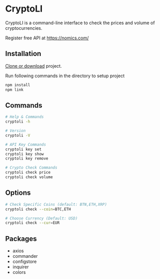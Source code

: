 # CryptoLI
CryptoLI is a command-line interface to check the prices and volume of cryptocurrencies.

Register free API at https://nomics.com/

## Installation
[Clone or download](https://github.com/Siddhant356/CryptoLI.git) project. 

Run following commands in the directory to setup project
```bash
npm install
npm link
```

## Commands

```bash
# Help & Commands
cryptoli -h

# Version
cryptoli -V

# API Key Commands
cryptoli key set
cryptoli key show
cryptoli key remove

# Crypto Check Commands
cryptoli check price
cryptoli check volume
```
## Options
```bash
# Check Specific Coins (default: BTN,ETH,XRP)
cryptoli check --coin=BTC,ETH

# Choose Currency (Default: USD)
cryptoli check --cur=EUR
```

## Packages
* axios
* commander
* configstore
* inquirer
* colors
